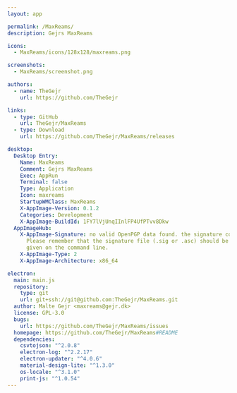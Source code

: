 ```yaml
---
layout: app

permalink: /MaxReams/
description: Gejrs MaxReams

icons:
  - MaxReams/icons/128x128/maxreams.png

screenshots:
  - MaxReams/screenshot.png

authors:
  - name: TheGejr
    url: https://github.com/TheGejr

links:
  - type: GitHub
    url: TheGejr/MaxReams
  - type: Download
    url: https://github.com/TheGejr/MaxReams/releases

desktop:
  Desktop Entry:
    Name: MaxReams
    Comment: Gejrs MaxReams
    Exec: AppRun
    Terminal: false
    Type: Application
    Icon: maxreams
    StartupWMClass: MaxReams
    X-AppImage-Version: 0.1.2
    Categories: Development
    X-AppImage-BuildId: 1FY7lVjUnqIInlFP4UfPTvv8Dkw
  AppImageHub:
    X-AppImage-Signature: no valid OpenPGP data found. the signature could not be verified.
      Please remember that the signature file (.sig or .asc) should be the first file
      given on the command line.
    X-AppImage-Type: 2
    X-AppImage-Architecture: x86_64

electron:
  main: main.js
  repository:
    type: git
    url: git+ssh://git@github.com:TheGejr/MaxReams.git
  author: Malte Gejr <maxreams@gejr.dk>
  license: GPL-3.0
  bugs:
    url: https://github.com/TheGejr/MaxReams/issues
  homepage: https://github.com/TheGejr/MaxReams#README
  dependencies:
    csvtojson: "^2.0.8"
    electron-log: "^2.2.17"
    electron-updater: "^4.0.6"
    material-design-lite: "^1.3.0"
    os-locale: "^3.1.0"
    print-js: "^1.0.54"
---
```

